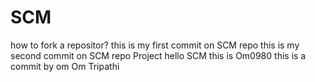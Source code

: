 # SCM
how to fork a repositor?
this is my first commit on SCM repo
this is my second commit on SCM repo
Project
hello SCM
this is Om0980
this is a commit by om
Om Tripathi
